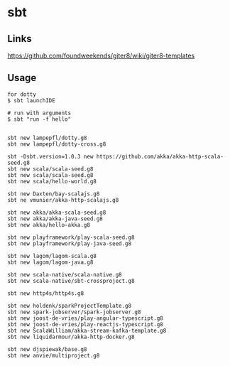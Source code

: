 # sbt

## Links

https://github.com/foundweekends/giter8/wiki/giter8-templates

## Usage

    for dotty
    $ sbt launchIDE

    # run with arguments
    $ sbt "run -f hello"


    sbt new lampepfl/dotty.g8
    sbt new lampepfl/dotty-cross.g8

    sbt -Dsbt.version=1.0.3 new https://github.com/akka/akka-http-scala-seed.g8
    sbt new scala/scala-seed.g8
    sbt new scala/scala-seed.g8
    sbt new scala/hello-world.g8

    sbt new Daxten/bay-scalajs.g8
    sbt ne vmunier/akka-http-scalajs.g8

    sbt new akka/akka-scala-seed.g8
    sbt new akka/akka-java-seed.g8
    sbt new akka/hello-akka.g8

    sbt new playframework/play-scala-seed.g8
    sbt new playframework/play-java-seed.g8

    sbt new lagom/lagom-scala.g8
    sbt new lagom/lagom-java.g8

    sbt new scala-native/scala-native.g8
    sbt new scala-native/sbt-crossproject.g8

    sbt new http4s/http4s.g8

    sbt new holdenk/sparkProjectTemplate.g8
    sbt new spark-jobserver/spark-jobserver.g8
    sbt new joost-de-vries/play-angular-typescript.g8
    sbt new joost-de-vries/play-reactjs-typescript.g8
    sbt new ScalaWilliam/akka-stream-kafka-template.g8
    sbt new liquidarmour/akka-http-docker.g8

    sbt new djspiewak/base.g8
    sbt new anvie/multiproject.g8
